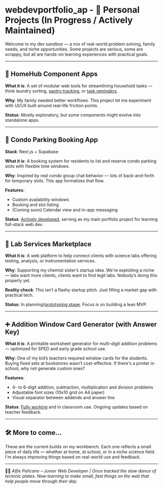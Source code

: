# webdevportfolio_ap - 🚧 Personal Projects (In Progress / Actively Maintained)

Welcome to my dev sandbox — a mix of real-world problem solving, family needs, and niche opportunities. Some projects are serious, some are scrappy, but all are hands-on learning experiences with practical goals.

---

## 🏡 HomeHub Component Apps

**What it is**: A set of modular web tools for streamlining household tasks — think laundry sorting, [pantry tracking](https://apelicano.github.io/homeinventorytracker/), or [task reminders](https://apelicano.github.io/housechores/).

**Why**: My family needed better workflows. This project let me experiment with UI/UX built around real-life friction points.

**Status**: Mostly exploratory, but some components might evolve into standalone apps.

---

## 🚗 Condo Parking Booking App

**Stack**: Next.js + Supabase

**What it is**: A booking system for residents to list and reserve condo parking slots with flexible time windows.

**Why**: Inspired by real condo group chat behavior — lots of back-and-forth for temporary slots. This app formalizes that flow.

**Features**:
- Custom availability windows
- Booking and slot listing
- (Coming soon) Calendar view and in-app messaging

**Status**: [Actively developed](), serving as my main portfolio project for learning full-stack web dev.

---

## 🔬 Lab Services Marketplace

**What it is**: A web platform to help connect clients with science labs offering testing, analysis, or instrumentation services.

**Why**: Supporting my chemist sister’s startup idea. We're exploiting a niche — labs want more clients, clients want to find legit labs. Nobody’s doing this properly yet.

**Reality check**: This isn’t a flashy startup pitch. Just filling a market gap with practical tech.

**Status**: In planning/[prototyping stage](https://github.com/apelicano/pipetgo-mockup). Focus is on building a lean MVP.

---

## ➕ Addition Window Card Generator (with Answer Key)

**What it is**: A printable worksheet generator for multi-digit addition problems — optimized for SPED and early grade school use.

**Why**: One of my kid’s teachers required window cards for the students. Buying fixed sets at bookstores wasn’t cost-effective. If there's a printer in school, why not generate custom ones?

**Features**:
- 4- to 6-digit addition, subtraction, multiplication and division problems
- Adjustable font sizes (10x10 grid on A4 paper)
- Visual separator between addends and answer line

**Status**: [Fully working](https://apelicano.github.io/windowcards/) and in classroom use. Ongoing updates based on teacher feedback.

---

## 🛠️ More to come…

These are the current builds on my workbench. Each one reflects a small piece of daily life — whether at home, at school, or in a niche science field. I'm always improving things based on real-world use and feedback.

---
👨‍💻 *Alfie Pelicano – Junior Web Developer | Once tracked the slow dance of tectonic plates. Now learning to make small, fast things on the web that help people move through their day.*

